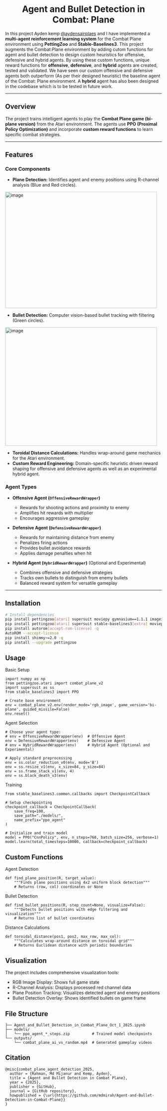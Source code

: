 <h1 align="center">Agent and Bullet Detection in Combat: Plane</h1>

In this project Ayden kemp [@aydensairplaes](https://github.com/aydensairplanes) and I have implemented a **multi-agent reinforcement learning system** for the Combat Plane environment using **PettingZoo** and **Stable-Baselines3**. This project augments the Combat:Plane environment by adding cutom functions for agent and bullet detection to design custom heuristics for offensive, defensive and hybrid agents. By using these custom functions, unique reward functions for **offensive**, **defensive**, and **hybrid** agents are created, tested and validated. We have seen our custom offensive and defensive agents both outperform (As per their designed heuristic) the baseline agent of the Combat: Plane environment. A **hybrid** agent has also been designed in the codebase which is to be tested in future work.

---

## Overview

The project trains intelligent agents to play the **Combat Plane game (bi-plane version)** from the Atari environment. The agents use **PPO (Proximal Policy Optimization)** and incorporate **custom reward functions** to learn specific combat strategies.

---

## Features

### Core Components

- **Plane Detection:** Identifies agent and enemy positions using R-channel analysis (Blue and Red circles).
<img width="488" height="374" alt="image" src="https://github.com/user-attachments/assets/38472cc6-7ae6-4322-aa3d-4f904e37905b" />

- **Bullet Detection:** Computer vision-based bullet tracking with filtering (Green circles).
<img width="488" height="381" alt="image" src="https://github.com/user-attachments/assets/ed27f755-29fa-4b52-a3fa-aafe0f37c5f2" />

- **Toroidal Distance Calculations:** Handles wrap-around game mechanics for the Atari environment.
- **Custom Reward Engineering:** Domain-specific heuristic driven reward shaping for offensive and defensive agents as well as an experimental hybrid agent.

### Agent Types

- **Offensive Agent (`OffensiveRewardWrapper`)**
  - Rewards for shooting actions and proximity to enemy
  - Amplifies hit rewards with multiplier
  - Encourages aggressive gameplay

- **Defensive Agent (`DefensiveRewardWrapper`)**
  - Rewards for maintaining distance from enemy
  - Penalizes firing actions
  - Provides bullet avoidance rewards
  - Applies damage penalties when hit

- **Hybrid Agent (`HybridRewardWrapper`)** (Optional and Experimental)
  - Combines offensive and defensive strategies
  - Tracks own bullets to distinguish from enemy bullets
  - Balanced reward system for versatile gameplay

---

## Installation

```bash
# Install dependencies
pip install pettingzoo[atari] supersuit moviepy gymnasium==1.1.1 imageio ffmpeg-python -q
pip install pettingzoo[atari] supersuit stable-baselines3[extra] moviepy imageio ffmpeg-python -q
pip install autorom[accept-rom-license] -q
AutoROM --accept-license
pip install shimmy>=2.0 -q
pip install --upgrade pettingzoo
```

## Usage
Basic Setup
```
import numpy as np
from pettingzoo.atari import combat_plane_v2
import supersuit as ss
from stable_baselines3 import PPO

# Create base environment
env = combat_plane_v2.env(render_mode='rgb_image', game_version='bi-plane', guided_missile=False)
env.reset()
```
Agent Selection
```
# Choose your agent type:
# env = OffensiveRewardWrapper(env)  # Offensive Agent
env = DefensiveRewardWrapper(env)    # Defensive Agent
# env = HybridRewardWrapper(env)     # Hybrid Agent (Optional and Experimental)

# Apply standard preprocessing
env = ss.color_reduction_v0(env, mode='B')
env = ss.resize_v1(env, x_size=84, y_size=84)
env = ss.frame_stack_v1(env, 4)
env = ss.black_death_v3(env)
```
Training
```
from stable_baselines3.common.callbacks import CheckpointCallback

# Setup checkpointing
checkpoint_callback = CheckpointCallback(
    save_freq=100,
    save_path="./models/",
    name_prefix="ppo_agent"
)

# Initialize and train model
model = PPO("CnnPolicy", env, n_steps=768, batch_size=256, verbose=1)
model.learn(total_timesteps=10000, callback=checkpoint_callback)
```
## Custom Functions
Agent Detection
```
def find_plane_position(R, target_value):
    """Finds plane positions using 4x2 uniform block detection"""
    # Returns (row, col) coordinates or None
```
Bullet Detection
```
def find_bullet_positions(R, step_count=None, visualize=False):
    """Detects bullet positions with edge filtering and visualization"""
    # Returns list of bullet coordinates
```
Distance Calculations
```
def toroidal_distance(pos1, pos2, max_row, max_col):
    """Calculates wrap-around distance on toroidal grid"""
    # Returns Euclidean distance with periodic boundaries
```
## Visualization

The project includes comprehensive visualization tools:
- RGB Image Display: Shows full game state
- R-Channel Analysis: Displays processed red channel data
- Plane Position Tracking: Visualizes detected agent and enemy positions
- Bullet Detection Overlay: Shows identified bullets on game frame

## File Structure
```
├── Agent_and_Bullet_Detection_in_Combat_Plane_Oct_1_2025.ipynb
├── models/
│   └── ppo_agent_*_steps.zip          # Trained model checkpoints
└── outputs/
    └── combat_plane_ai_vs_random.mp4  # Generated gameplay videos
```
## Citation
```
@misc{combat_plane_agent_detection_2025,
  author = {Rahman, Md Mijanur and Kemp, Ayden},
  title = {Agent and Bullet Detection in Combat Plane},
  year = {2025},
  publisher = {GitHub},
  journal = {GitHub repository},
  howpublished = {\url{https://github.com/mdmirah/Agent-and-Bullet-Detection-in-Combat-Plane}}
}
```

